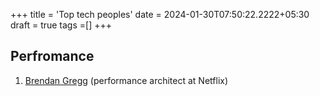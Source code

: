 +++
title = 'Top tech peoples'
date = 2024-01-30T07:50:22.2222+05:30
draft = true
tags =[]
+++ 

## Perfromance
1. [Brendan Gregg](https://www.brendangregg.com/) (performance architect at Netflix)